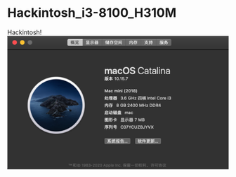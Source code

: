 # Hackintosh_i3-8100_H310M
Hackintosh!
![image](https://github.com/QSCtech-WaterCube/picbed/blob/master/success.png)

